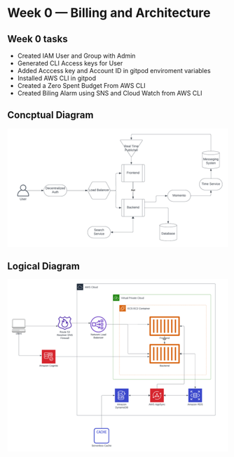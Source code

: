 # Week 0 — Billing and Architecture

## Week 0 tasks 
- Created IAM User and Group with Admin 
- Generated CLI Access keys for User
- Added Acccess key and Account ID in gitpod enviroment variables
- Installed AWS CLI in gitpod
- Created a Zero Spent Budget From AWS CLI 
- Created Biling Alarm using SNS and Cloud Watch from AWS CLI

## Concptual Diagram
![Conceptual Diagram](../assests/Cruddur%20-%20Conceptual%20Diagram.png)
## Logical Diagram
![Logical Diagram](../assests/Cruddur%20-%20Logical%20Diagram.png)
